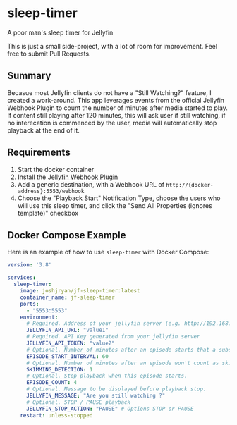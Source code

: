 # sleep-timer
A poor man's sleep timer for Jellyfin

This is just a small side-project, with a lot of room for improvement.  Feel free to submit Pull Requests.

## Summary
Becasue most Jellyfin clients do not have a "Still Watching?" feature, I created a work-around.  This app leverages events from the official Jellyfin Webhook Plugin to count the number of minutes after media started to play.  If content still playing after 120 minutes, this will ask user if still watching, if no interecation is commenced by the user, media will automatically stop playback at the end of it.

## Requirements
1. Start the docker container
2. Install the [Jellyfin Webhook Plugin](https://github.com/jellyfin/jellyfin-plugin-webhook)
3. Add a generic destination, with a Webhook URL of `http://{docker-address}:5553/webhook`
4. Choose the "Playback Start" Notification Type, choose the users who will use this sleep timer, and click the "Send All Properties (ignores template)" checkbox


## Docker Compose Example

Here is an example of how to use `sleep-timer` with Docker Compose:

```yaml
version: '3.8'

services:
  sleep-timer:
    image: joshjryan/jf-sleep-timer:latest
    container_name: jf-sleep-timer
    ports:
      - "5553:5553"
    environment:
      # Required. Address of your jellyfin server (e.g. http://192.168.1.100:8096)
      JELLYFIN_API_URL: "value1"
      # Required. API Key generated from your jellyfin server
      JELLYFIN_API_TOKEN: "value2"
      # Optional. Number of minutes after an episode starts that a subsequent play will be consideder in-a-row.
      EPISODE_START_INTERVAL: 60
      # Optional. Number of minutes after an episode won't count as skimming (will count the episode as viewed). Default value is 1 min.
      SKIMMING_DETECTION: 1
      # Optional. Stop playback when this episode starts.
      EPISODE_COUNT: 4
      # Optional. Message to be displayed before playback stop.
      JELLYFIN_MESSAGE: "Are you still watching ?"
      # Optional. STOP / PAUSE playback
      JELLYFIN_STOP_ACTION: "PAUSE" # Options STOP or PAUSE 
    restart: unless-stopped
```
